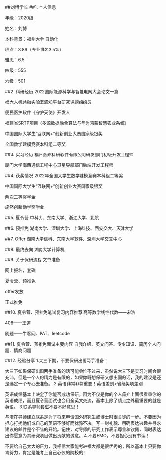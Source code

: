 ##刘博学长
##1. 个人信息

年级：2020级

姓名：刘博

本科背景：福州大学 自动化

绩点：3.89（专业排名3.5%）

雅思：6.5

四级：555 

六级：501

##2. 科研经历
2022国际能源科学与智能电网大会论文一篇

福大人机共融实验室感知平台研究课题组组员

便民医护软件《守护天使》开发人

福建省SRTP项目《多源数据融合算法与华为鸿蒙智慧农业系统》

中国国际大学生“互联网+”创新创业大赛国家级银奖

全国数学建模竞赛本科组二等奖

##3. 实习经历
福州医养科研软件有限公司研发部门初级开发工程师

厦门大学海西通信工程中心卫星导航部门后端开发工程师

##4. 获奖情况
2022年全国大学生数学建模竞赛本科组二等奖

中国国际大学生“互联网+”创新创业大赛国家级银奖

两次二等奖学金

施然创新励学奖学金

##5. 夏令营
中科大、东南大学、浙江大学、北航

##6. 预推免
湖南大学、深圳大学、上海科技、西安交大、天津大学

##7. Offer
湖南大学信科、东南大学软件、深圳大学交叉中心

##8. 最终去向
湖南大学计算机

##9. 关于保研流程
文书准备

网上报名，套磁

夏令营、预推免

offer发放

正式推免


##10. 夏令营、预推免笔试复习内容推荐
高等数学线性代数——宋浩

408——王道

刷题——牛客网、PAT、leetcode

##11. 夏令营、预推免面试主要内容
自我介绍、英文问答、专业知识、简历个人问题、情商问题

##12. 经验分享
1.大三下期，不要保研出国两手准备！

大三下如果保研出国两手准备的话可能会忙不过来，虽然说大三下是实习时间会很充沛，但是一个人的精力是有限的，如果你既想保研又想出国的话，我的建议是还是选定一个专心去准备。
2.英语非常非常重要！英语差别>省级奖项差别

英语成绩基本上决定了你能否成功保研，因为不仅是你的个人简介上面很看重你的英语成绩，而且夏令营面试也会用全英文交流，基本上除了绩点之外最重要的就是英语。
3.联系导师套磁不要不好意思！

与潜在导师建立联系是为了将来申请国外研究生或博士时很关键的一步。不要因为担心打扰他们或自己的英语不够好而犹豫不决。写一封礼貌、明确表达兴趣并寻求建议的邮件是个不错的开始。记住，对导师的研究工作表示尊重和钦佩，同时表达出你愿意为其研究项目做出贡献的诚意。
4.不要EMO，不要担心没有书读！

不要给自己太大的压力，我相信大家能考进福大都是很优秀的，所以基本上只要你肯努力，肯定是能考上自己心仪的院校的！
